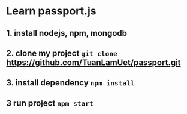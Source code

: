 # Learn passport.js 

## 1. install nodejs, npm, mongodb
## 2. clone my project `git clone` https://github.com/TuanLamUet/passport.git
## 3. install dependency `npm install`
## 3 run project `npm start`
